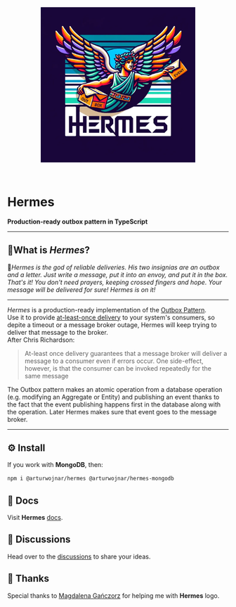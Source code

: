 <img src="./docs/public/logo-main.png" alt="Hermes logo" style="margin: 0 auto; width: 70%; display: block;" />
<br />
<br />

# Hermes

**Production-ready outbox pattern in TypeScript**

---

## 🌿What is _Hermes_?

📜*Hermes is the god of reliable deliveries. His two insignias are an outbox and a letter. Just write a message, put it into an envoy, and put it in the box. That's it! You don't need prayers, keeping crossed fingers and hope. Your message will be delivered for sure! Hermes is on it!*

---

_Hermes_ is a production-ready implementation of the [Outbox Pattern](https://microservices.io/patterns/data/transactional-outbox.html).\
Use it to provide [at-least-once delivery](https://microservices.io/patterns/communication-style/idempotent-consumer.html) to your system's consumers, so depite a timeout or a message broker outage, Hermes will keep trying to deliver that message to the broker.\
After Chris Richardson:

> At-least once delivery guarantees that a message broker will deliver a message to a consumer even if errors occur. One side-effect, however, is that the consumer can be invoked repeatedly for the same message

The Outbox pattern makes an atomic operation from a database operation (e.g. modifying an Aggregate or Entity) and publishing an event thanks to the fact that the event publishing happens first in the database along with the operation. Later Hermes makes sure that event goes to the message broker.

---

## ⚙️ Install

If you work with **MongoDB**, then:

```bash
npm i @arturwojnar/hermes @arturwojnar/hermes-mongodb
```

## 📁 Docs

Visit **Hermes** [docs](https://hermes.arturwojnar.dev/).

## 💬 Discussions

Head over to the [discussions](https://github.com/arturwojnar/hermes/discussions) to share your ideas.

## 🤝 Thanks

Special thanks to [Magdalena Gańczorz](https://www.linkedin.com/in/magdalena-ga%C5%84czorz-248bb6165/) for helping me with **Hermes** logo.
